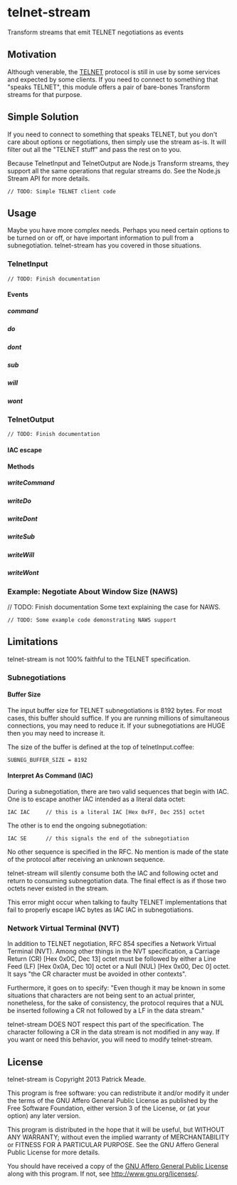 # telnet-stream
Transform streams that emit TELNET negotiations as events

## Motivation

Although venerable, the [TELNET](https://en.wikipedia.org/wiki/Telnet)
protocol is still in use by some services and expected by some clients.
If you need to connect to something that "speaks TELNET", this module
offers a pair of bare-bones Transform streams for that purpose.

## Simple Solution

If you need to connect to something that speaks TELNET, but you don't
care about options or negotiations, then simply use the stream as-is.
It will filter out all the "TELNET stuff" and pass the rest on to you.

Because TelnetInput and TelnetOutput are Node.js Transform streams,
they support all the same operations that regular streams do. See the
Node.js Stream API for more details.

    // TODO: Simple TELNET client code

## Usage

Maybe you have more complex needs. Perhaps you need certain options
to be turned on or off, or have important information to pull from
a subnegotiation. telnet-stream has you covered in those situations.

### TelnetInput

    // TODO: Finish documentation

#### Events

##### command
##### do
##### dont
##### sub
##### will
##### wont

### TelnetOutput

    // TODO: Finish documentation

#### IAC escape

#### Methods

##### writeCommand
##### writeDo
##### writeDont
##### writeSub
##### writeWill
##### writeWont

### Example: Negotiate About Window Size (NAWS)

// TODO: Finish documentation
Some text explaining the case for NAWS.

    // TODO: Some example code demonstrating NAWS support

## Limitations

telnet-stream is not 100% faithful to the TELNET specification.

### Subnegotiations

#### Buffer Size

The input buffer size for TELNET subnegotiations is 8192 bytes. For most
cases, this buffer should suffice. If you are running millions of
simultaneous connections, you may need to reduce it. If your subnegotiations
are HUGE then you may need to increase it.

The size of the buffer is defined at the top of telnetInput.coffee:

    SUBNEG_BUFFER_SIZE = 8192

#### Interpret As Command (IAC)

During a subnegotiation, there are two valid sequences that begin with
IAC. One is to escape another IAC intended as a literal data octet:

    IAC IAC     // this is a literal IAC [Hex 0xFF, Dec 255] octet

The other is to end the ongoing subnegotiation:

    IAC SE      // this signals the end of the subnegotiation

No other sequence is specified in the RFC. No mention is made of
the state of the protocol after receiving an unknown sequence.

telnet-stream will silently consume both the IAC and following
octet and return to consuming subnegotiation data. The final
effect is as if those two octets never existed in the stream.

This error might occur when talking to faulty TELNET implementations
that fail to properly escape IAC bytes as IAC IAC in subnegotiations.

### Network Virtual Terminal (NVT)

In addition to TELNET negotiation, RFC 854 specifies a Network Virtual
Terminal (NVT). Among other things in the NVT specification,
a Carriage Return (CR) [Hex 0x0C, Dec 13] octet must be followed by
either a Line Feed (LF) [Hex 0x0A, Dec 10] octet or a Null (NUL) [Hex 0x00,
Dec 0] octet. It says "the CR character must be avoided in other contexts".

Furthermore, it goes on to specify: "Even though it may be known in some
situations that characters are not being sent to an actual printer,
nonetheless, for the sake of consistency, the protocol requires that a NUL
be inserted following a CR not followed by a LF in the data stream."

telnet-stream DOES NOT respect this part of the specification. The character
following a CR in the data stream is not modified in any way. If you want
or need this behavior, you will need to modify telnet-stream.

## License

telnet-stream is Copyright 2013 Patrick Meade.

This program is free software: you can redistribute it and/or modify
it under the terms of the GNU Affero General Public License as
published by the Free Software Foundation, either version 3 of the
License, or (at your option) any later version.

This program is distributed in the hope that it will be useful,
but WITHOUT ANY WARRANTY; without even the implied warranty of
MERCHANTABILITY or FITNESS FOR A PARTICULAR PURPOSE.  See the
GNU Affero General Public License for more details.

You should have received a copy of the [GNU Affero General Public License](https://www.gnu.org/licenses/agpl-3.0.txt)
along with this program.  If not, see <http://www.gnu.org/licenses/>.
